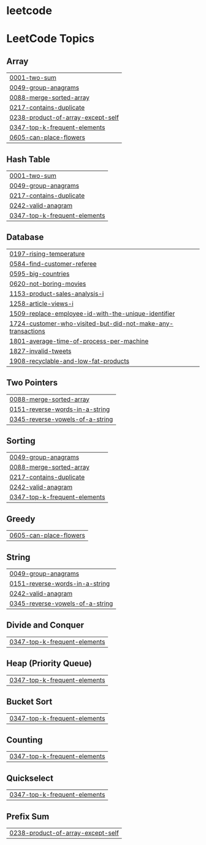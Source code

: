 # leetcode
<!---LeetCode Topics Start-->
# LeetCode Topics
## Array
|  |
| ------- |
| [0001-two-sum](https://github.com/annisa-rachma/leetcode/tree/master/0001-two-sum) |
| [0049-group-anagrams](https://github.com/annisa-rachma/leetcode/tree/master/0049-group-anagrams) |
| [0088-merge-sorted-array](https://github.com/annisa-rachma/leetcode/tree/master/0088-merge-sorted-array) |
| [0217-contains-duplicate](https://github.com/annisa-rachma/leetcode/tree/master/0217-contains-duplicate) |
| [0238-product-of-array-except-self](https://github.com/annisa-rachma/leetcode/tree/master/0238-product-of-array-except-self) |
| [0347-top-k-frequent-elements](https://github.com/annisa-rachma/leetcode/tree/master/0347-top-k-frequent-elements) |
| [0605-can-place-flowers](https://github.com/annisa-rachma/leetcode/tree/master/0605-can-place-flowers) |
## Hash Table
|  |
| ------- |
| [0001-two-sum](https://github.com/annisa-rachma/leetcode/tree/master/0001-two-sum) |
| [0049-group-anagrams](https://github.com/annisa-rachma/leetcode/tree/master/0049-group-anagrams) |
| [0217-contains-duplicate](https://github.com/annisa-rachma/leetcode/tree/master/0217-contains-duplicate) |
| [0242-valid-anagram](https://github.com/annisa-rachma/leetcode/tree/master/0242-valid-anagram) |
| [0347-top-k-frequent-elements](https://github.com/annisa-rachma/leetcode/tree/master/0347-top-k-frequent-elements) |
## Database
|  |
| ------- |
| [0197-rising-temperature](https://github.com/annisa-rachma/leetcode/tree/master/0197-rising-temperature) |
| [0584-find-customer-referee](https://github.com/annisa-rachma/leetcode/tree/master/0584-find-customer-referee) |
| [0595-big-countries](https://github.com/annisa-rachma/leetcode/tree/master/0595-big-countries) |
| [0620-not-boring-movies](https://github.com/annisa-rachma/leetcode/tree/master/0620-not-boring-movies) |
| [1153-product-sales-analysis-i](https://github.com/annisa-rachma/leetcode/tree/master/1153-product-sales-analysis-i) |
| [1258-article-views-i](https://github.com/annisa-rachma/leetcode/tree/master/1258-article-views-i) |
| [1509-replace-employee-id-with-the-unique-identifier](https://github.com/annisa-rachma/leetcode/tree/master/1509-replace-employee-id-with-the-unique-identifier) |
| [1724-customer-who-visited-but-did-not-make-any-transactions](https://github.com/annisa-rachma/leetcode/tree/master/1724-customer-who-visited-but-did-not-make-any-transactions) |
| [1801-average-time-of-process-per-machine](https://github.com/annisa-rachma/leetcode/tree/master/1801-average-time-of-process-per-machine) |
| [1827-invalid-tweets](https://github.com/annisa-rachma/leetcode/tree/master/1827-invalid-tweets) |
| [1908-recyclable-and-low-fat-products](https://github.com/annisa-rachma/leetcode/tree/master/1908-recyclable-and-low-fat-products) |
## Two Pointers
|  |
| ------- |
| [0088-merge-sorted-array](https://github.com/annisa-rachma/leetcode/tree/master/0088-merge-sorted-array) |
| [0151-reverse-words-in-a-string](https://github.com/annisa-rachma/leetcode/tree/master/0151-reverse-words-in-a-string) |
| [0345-reverse-vowels-of-a-string](https://github.com/annisa-rachma/leetcode/tree/master/0345-reverse-vowels-of-a-string) |
## Sorting
|  |
| ------- |
| [0049-group-anagrams](https://github.com/annisa-rachma/leetcode/tree/master/0049-group-anagrams) |
| [0088-merge-sorted-array](https://github.com/annisa-rachma/leetcode/tree/master/0088-merge-sorted-array) |
| [0217-contains-duplicate](https://github.com/annisa-rachma/leetcode/tree/master/0217-contains-duplicate) |
| [0242-valid-anagram](https://github.com/annisa-rachma/leetcode/tree/master/0242-valid-anagram) |
| [0347-top-k-frequent-elements](https://github.com/annisa-rachma/leetcode/tree/master/0347-top-k-frequent-elements) |
## Greedy
|  |
| ------- |
| [0605-can-place-flowers](https://github.com/annisa-rachma/leetcode/tree/master/0605-can-place-flowers) |
## String
|  |
| ------- |
| [0049-group-anagrams](https://github.com/annisa-rachma/leetcode/tree/master/0049-group-anagrams) |
| [0151-reverse-words-in-a-string](https://github.com/annisa-rachma/leetcode/tree/master/0151-reverse-words-in-a-string) |
| [0242-valid-anagram](https://github.com/annisa-rachma/leetcode/tree/master/0242-valid-anagram) |
| [0345-reverse-vowels-of-a-string](https://github.com/annisa-rachma/leetcode/tree/master/0345-reverse-vowels-of-a-string) |
## Divide and Conquer
|  |
| ------- |
| [0347-top-k-frequent-elements](https://github.com/annisa-rachma/leetcode/tree/master/0347-top-k-frequent-elements) |
## Heap (Priority Queue)
|  |
| ------- |
| [0347-top-k-frequent-elements](https://github.com/annisa-rachma/leetcode/tree/master/0347-top-k-frequent-elements) |
## Bucket Sort
|  |
| ------- |
| [0347-top-k-frequent-elements](https://github.com/annisa-rachma/leetcode/tree/master/0347-top-k-frequent-elements) |
## Counting
|  |
| ------- |
| [0347-top-k-frequent-elements](https://github.com/annisa-rachma/leetcode/tree/master/0347-top-k-frequent-elements) |
## Quickselect
|  |
| ------- |
| [0347-top-k-frequent-elements](https://github.com/annisa-rachma/leetcode/tree/master/0347-top-k-frequent-elements) |
## Prefix Sum
|  |
| ------- |
| [0238-product-of-array-except-self](https://github.com/annisa-rachma/leetcode/tree/master/0238-product-of-array-except-self) |
<!---LeetCode Topics End-->